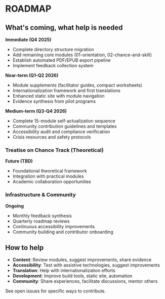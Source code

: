 # ROADMAP

## What's coming, what help is needed

**Immediate (Q4 2025)**
- Complete directory structure migration
- Add remaining core modules (01-orientation, 02-chance-and-skill)
- Establish automated PDF/EPUB export pipeline
- Implement feedback collection system

**Near-term (Q1-Q2 2026)**
- Module supplements (facilitator guides, compact worksheets)
- Internationalization framework and first translations
- Enhanced static site with module navigation
- Evidence synthesis from pilot programs

**Medium-term (Q3-Q4 2026)**
- Complete 15-module self-actualization sequence
- Community contribution guidelines and templates
- Accessibility audit and compliance verification
- Crisis resources and safety protocols

### Treatise on Chance Track (Theoretical)

**Future (TBD)**
- Foundational theoretical framework
- Integration with practical modules
- Academic collaboration opportunities

### Infrastructure & Community

**Ongoing**
- Monthly feedback synthesis
- Quarterly roadmap reviews
- Continuous accessibility improvements
- Community building and contributor onboarding

## How to help

- **Content**: Review modules, suggest improvements, share evidence
- **Accessibility**: Test with assistive technologies, suggest improvements
- **Translation**: Help with internationalization efforts
- **Development**: Improve build tools, static site, automation
- **Community**: Share experiences, facilitate discussions, mentor others

See open issues for specific ways to contribute.